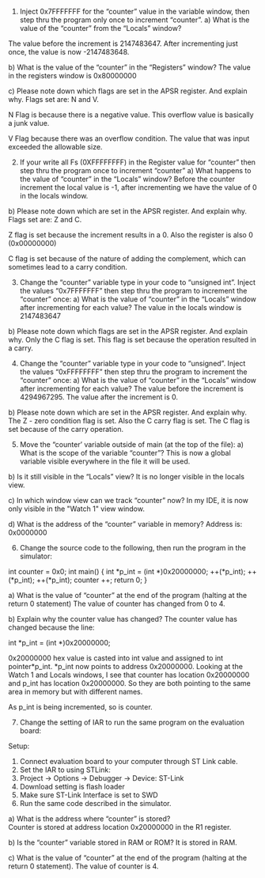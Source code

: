 

1. Inject 0x7FFFFFFF for the “counter” value in the variable window, then step 
thru the program  only once to increment “counter”. 
a) What is the value of the “counter” from the “Locals” window? 

The value before the increment is 2147483647. After incrementing just once,
the value is now -2147483648.

b) What is the value of the “counter” in the “Registers” window?
The value in the registers window is 0x80000000

c) Please note down which flags are set in the APSR register. And explain why. 
Flags set are:
N and V.

N Flag is because there is a negative value. This overflow value is basically a junk value.

V Flag because there was an overflow condition. The value that was input exceeded the allowable size.


2. If your write all Fs (0XFFFFFFFF) in the Register value for “counter” then step thru the program 
once to increment “counter” 
a) What happens to the value of “counter” in the “Locals” window? 
Before the counter increment the local value is -1, after incrementing we have the value of 0
in the locals window.

b) Please note down which are set in the APSR register. And explain why.
Flags set are:
Z and C.

Z flag is set because the increment results in a 0. Also the register is also 0 (0x00000000)

C flag is set because of the nature of adding the complement, which can sometimes lead to a 
carry condition.

3. Change the “counter” variable type in your code to “unsigned int”. Inject the values 
“0x7FFFFFFF” then step thru the program to increment the “counter” once: 
a) What is the value of “counter” in the “Locals” window after incrementing for each value? 
The value in the locals window is 2147483647

b) Please note down which flags are set in the APSR register. And explain why. 
Only the C flag is set. This flag is set because the operation resulted in a carry.

4. Change the “counter” variable type in your code to “unsigned”. Inject the values “0xFFFFFFFF” 
then step thru the program to increment the “counter” once: 
a) What is the value of “counter” in the “Locals” window after incrementing for each value? 
The value before the increment is 4294967295. The value after the increment is 0.

b) Please note down which are set in the APSR register. And explain why. 
The Z - zero condition flag is set. Also the C carry flag is set. The C flag is set because
of the carry operation.

5. Move the “counter’ variable outside of main (at the top of the file): 
a) What is the scope of the variable “counter”?
This is now a global variable visible everywhere in the file it will be used.

b) Is it still visible in the “Locals” view?
It is no longer visible in the locals view. 

c) In which window view can we track “counter” now? 
In my IDE, it is now only visible in the "Watch 1" view window.
 
d) What is the address of the “counter” variable in memory? 
Address is: 0x0000000


6. Change the source code to the following, then run the program in the simulator: 
 
int counter = 0x0; 
int main() { 
int *p_int = (int *)0x20000000; 
++(*p_int); 
++(*p_int); 
++(*p_int); 
counter ++; 
return 0; 
} 
 
a) What is the value of “counter” at the end of the program (halting at the return 0 statement) 
The value of counter has changed from 0 to 4.

b) Explain why the counter value has changed?
The counter value has changed because the line:

int *p_int = (int *)0x20000000;

0x20000000 hex value is casted into int value and assigned to int pointer*p_int.
*p_int now points to address 0x20000000. Looking at the Watch 1 and Locals windows,
I see that counter has location 0x20000000 and p_int has location 0x20000000.
So they are both pointing to the same area in memory but with different names.

As p_int is being incremented, so is counter.

7. Change the setting of IAR to run the same program on the evaluation board: 

Setup: 
1. Connect evaluation board to your computer through ST 
Link cable. 
2. Set the IAR to using STLink: 
3. Project -> Options -> Debugger -> Device: ST-Link 
4. Download setting is flash loader 
5. Make sure ST-Link Interface is set to SWD 
6. Run the same code described in the simulator. 


a) What is the address where “counter” is stored?  
Counter is stored at address location 0x20000000 in the R1 register.

b) Is the “counter” variable stored in RAM or ROM? 
It is stored in RAM.

c) What is the value of “counter” at the end of the program (halting at the return 0 
statement). 
The value of counter is 4.
